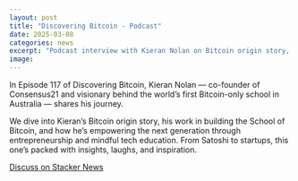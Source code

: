 ```yaml
---
layout: post
title: "Discovering Bitcoin - Podcast"
date: 2025-03-08
categories: news
excerpt: "Podcast interview with Kieran Nolan on Bitcoin origin story, building the School of Bitcoin, and the vision for Consensus21."
image: 
---
```


In Episode 117 of Discovering Bitcoin, Kieran Nolan — co-founder of Consensus21 and visionary behind the world’s first Bitcoin-only school in Australia — shares his journey.

We dive into Kieran’s Bitcoin origin story, his work in building the School of Bitcoin, and how he’s empowering the next generation through entrepreneurship and mindful tech education. From Satoshi to startups, this one’s packed with insights, laughs, and inspiration.


[Discuss on Stacker News](https://fountain.fm/episode/vMq9r8Cmko4SuGCnGaUo)
